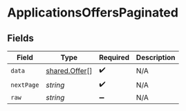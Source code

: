 # ApplicationsOffersPaginated


## Fields

| Field                                                 | Type                                                  | Required                                              | Description                                           |
| ----------------------------------------------------- | ----------------------------------------------------- | ----------------------------------------------------- | ----------------------------------------------------- |
| `data`                                                | [shared.Offer](../../../sdk/models/shared/offer.md)[] | :heavy_check_mark:                                    | N/A                                                   |
| `nextPage`                                            | *string*                                              | :heavy_check_mark:                                    | N/A                                                   |
| `raw`                                                 | *string*                                              | :heavy_minus_sign:                                    | N/A                                                   |